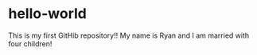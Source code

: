 # hello-world
This is my first GitHib repository!!
My name is Ryan and I am married with four children!
